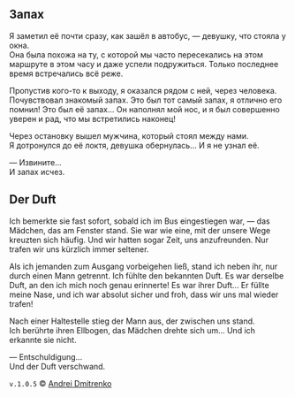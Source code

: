 ## Запах

Я заметил её почти сразу, как зашёл в автобус, &mdash; девушку, что стояла у окна.  
Она была похожа на ту, с которой мы часто пересекались на этом маршруте в этом часу и даже успели подружиться. Только последнее время встречались всё реже.  

Пропустив кого-то к выходу, я оказался рядом с ней, через человека. Почувствовал знакомый запах. Это был тот самый запах, я отлично его помнил! Это был её запах... Он наполнял мой нос, и я был совершенно уверен и рад, что мы встретились наконец!  

Через остановку вышел мужчина, который стоял между нами.  
Я дотронулся до её локтя, девушка обернулась... И я не узнал её.

&mdash; Извините...  
И запах исчез.

## Der Duft

Ich bemerkte sie fast sofort, sobald ich im Bus eingestiegen war, &mdash; das Mädchen, das am Fenster stand.
Sie war wie eine, mit der unsere Wege kreuzten sich häufig. Und wir hatten sogar Zeit, uns anzufreunden. Nur trafen wir uns kürzlich immer seltener.

Als ich jemanden zum Ausgang vorbeigehen ließ, stand ich neben ihr, nur durch einen Mann getrennt. Ich fühlte den bekannten Duft.
Es war derselbe Duft, an den ich mich noch genau erinnerte! Es war ihrer Duft... Er füllte meine Nase, und ich war absolut sicher und froh, dass wir uns mal wieder trafen!

Nach einer Haltestelle stieg der Mann aus, der zwischen uns stand.  
Ich berührte ihren Ellbogen, das Mädchen drehte sich um... Und ich erkannte sie nicht.

&mdash; Entschuldigung...  
Und der Duft verschwand.


`v.1.0.5` &copy; [Andrei Dmitrenko](https://finelit.github.io/blog/)
